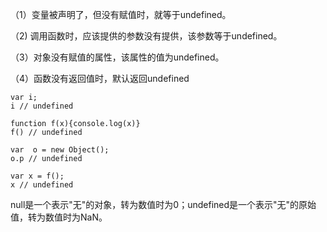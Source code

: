 （1）变量被声明了，但没有赋值时，就等于undefined。

（2\) 调用函数时，应该提供的参数没有提供，该参数等于undefined。

（3）对象没有赋值的属性，该属性的值为undefined。

（4）函数没有返回值时，默认返回undefined

```
var i;
i // undefined

function f(x){console.log(x)}
f() // undefined

var  o = new Object();
o.p // undefined

var x = f();
x // undefined
```

null是一个表示"无"的对象，转为数值时为0；undefined是一个表示"无"的原始值，转为数值时为NaN。

